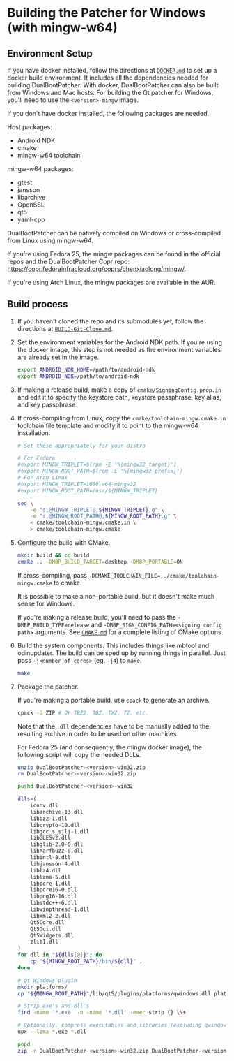# Building the Patcher for Windows (with mingw-w64)

## Environment Setup

If you have docker installed, follow the directions at [`DOCKER.md`](DOCKER.md) to set up a docker build environment. It includes all the dependencies needed for building DualBootPatcher. With docker, DualBootPatcher can also be built from Windows and Mac hosts. For building the Qt patcher for Windows, you'll need to use the `<version>-mingw` image.

If you don't have docker installed, the following packages are needed.

Host packages:

- Android NDK
- cmake
- mingw-w64 toolchain

mingw-w64 packages:

- gtest
- jansson
- libarchive
- OpenSSL
- qt5
- yaml-cpp

DualBootPatcher can be natively compiled on Windows or cross-compiled from Linux using mingw-w64.

If you're using Fedora 25, the mingw packages can be found in the official repos and the DualBootPatcher Copr repo: https://copr.fedorainfracloud.org/coprs/chenxiaolong/mingw/.

If you're using Arch Linux, the mingw packages are available in the AUR.

## Build process

1. If you haven't cloned the repo and its submodules yet, follow the directions at [`BUILD-Git-Clone.md`](BUILD-Git-Clone.md).

2. Set the environment variables for the Android NDK path. If you're using the docker image, this step is not needed as the environment variables are already set in the image.

    ```sh
    export ANDROID_NDK_HOME=/path/to/android-ndk
    export ANDROID_NDK=/path/to/android-ndk
    ```

3. If making a release build, make a copy of `cmake/SigningConfig.prop.in` and edit it to specify the keystore path, keystore passphrase, key alias, and key passphrase.

4. If cross-compiling from Linux, copy the `cmake/toolchain-mingw.cmake.in` toolchain file template and modify it to point to the mingw-w64 installation.

    ```sh
    # Set these appropriately for your distro

    # For Fedora
    #export MINGW_TRIPLET=$(rpm -E '%{mingw32_target}')
    #export MINGW_ROOT_PATH=$(rpm -E '%{mingw32_prefix}')
    # For Arch Linux
    #export MINGW_TRIPLET=i686-w64-mingw32
    #export MINGW_ROOT_PATH=/usr/${MINGW_TRIPLET}

    sed \
        -e "s,@MINGW_TRIPLET@,${MINGW_TRIPLET},g" \
        -e "s,@MINGW_ROOT_PATH@,${MINGW_ROOT_PATH},g" \
        < cmake/toolchain-mingw.cmake.in \
        > cmake/toolchain-mingw.cmake
    ```

5. Configure the build with CMake.

    ```sh
    mkdir build && cd build
    cmake .. -DMBP_BUILD_TARGET=desktop -DMBP_PORTABLE=ON
    ```

    If cross-compiling, pass `-DCMAKE_TOOLCHAIN_FILE=../cmake/toolchain-mingw.cmake` to cmake.

    It is possible to make a non-portable build, but it doesn't make much sense for Windows.

    If you're making a release build, you'll need to pass the `-DMBP_BUILD_TYPE=release` and `-DMBP_SIGN_CONFIG_PATH=<signing config path>` arguments. See [`CMAKE.md`](CMAKE.md) for a complete listing of CMake options.

6. Build the system components. This includes things like mbtool and odinupdater. The build can be sped up by running things in parallel. Just pass `-j<number of cores>` (eg. `-j4`) to `make`.

    ```sh
    make
    ```

7. Package the patcher.

    If you're making a portable build, use `cpack` to generate an archive.

    ```sh
    cpack -G ZIP # Or TBZ2, TGZ, TXZ, TZ, etc.
    ```

    Note that the `.dll` dependencies have to be manually added to the resulting archive in order to be used on other machines.

    For Fedora 25 (and consequently, the mingw docker image), the following script will copy the needed DLLs.

    ```sh
    unzip DualBootPatcher-<version>-win32.zip
    rm DualBootPatcher-<version>-win32.zip

    pushd DualBootPatcher-<version>-win32

    dlls=(
        iconv.dll
        libarchive-13.dll
        libbz2-1.dll
        libcrypto-10.dll
        libgcc_s_sjlj-1.dll
        libGLESv2.dll
        libglib-2.0-0.dll
        libharfbuzz-0.dll
        libintl-8.dll
        libjansson-4.dll
        liblz4.dll
        liblzma-5.dll
        libpcre-1.dll
        libpcre16-0.dll
        libpng16-16.dll
        libstdc++-6.dll
        libwinpthread-1.dll
        libxml2-2.dll
        Qt5Core.dll
        Qt5Gui.dll
        Qt5Widgets.dll
        zlib1.dll
    )
    for dll in "${dlls[@]}"; do
        cp "${MINGW_ROOT_PATH}/bin/${dll}" .
    done

    # Qt Windows plugin
    mkdir platforms/
    cp "${MINGW_ROOT_PATH}"/lib/qt5/plugins/platforms/qwindows.dll platforms/

    # Strip exe's and dll's
    find -name '*.exe' -o -name '*.dll' -exec strip {} \\+

    # Optionally, compress executables and libraries (excluding qwindows plugin)
    upx --lzma *.exe *.dll

    popd
    zip -r DualBootPatcher-<version>-win32.zip DualBootPatcher-<version>-win32
    ```
